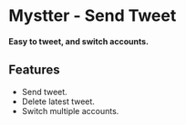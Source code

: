 # Mystter - Send Tweet

#### Easy to tweet, and switch accounts.

## Features

* Send tweet.
* Delete latest tweet.
* Switch multiple accounts.
